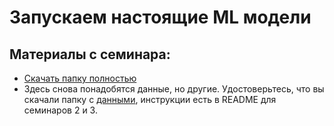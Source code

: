 Запускаем настоящие ML модели
=====

## Материалы с семинара:

* [Скачать папку полностью](https://minhaskamal.github.io/DownGit/#/home?url=https://github.com/FUlyankin/Intro_to_DS/tree/master/sem06_regression)
* Здесь снова понадобятся данные, но другие. Удостоверьтесь, что вы скачали папку с [данными](https://github.com/FUlyankin/Intro_to_DS/tree/master/data), инструкции есть в README для семинаров 2 и 3.

